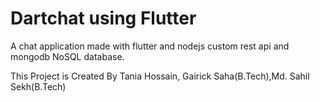 # Dartchat using Flutter

A chat application made with flutter and nodejs custom rest api and mongodb NoSQL database.

This Project is Created By Tania Hossain, Gairick Saha(B.Tech),Md. Sahil Sekh(B.Tech)
